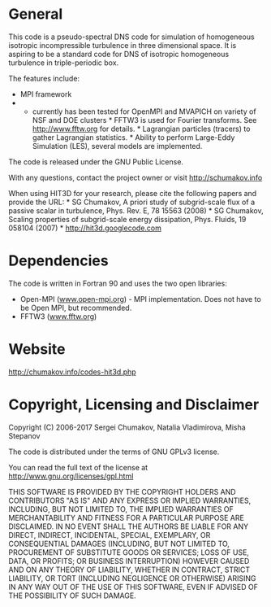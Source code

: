 # General

This code is a pseudo-spectral DNS code for simulation of homogeneous isotropic incompressible turbulence in three dimensional space. It is aspiring to be a standard code for DNS of isotropic homogeneous turbulence in triple-periodic box.

The features include: 
* MPI framework
* * currently has been tested for OpenMPI and MVAPICH on variety of NSF and DOE clusters * FFTW3 is used for Fourier transforms. See http://www.fftw.org for details. * Lagrangian particles (tracers) to gather Lagrangian statistics. * Ability to perform Large-Eddy Simulation (LES), several models are implemented.

The code is released under the GNU Public License.

With any questions, contact the project owner or visit http://schumakov.info

When using HIT3D for your research, please cite the following papers and provide the URL: * SG Chumakov, A priori study of subgrid-scale flux of a passive scalar in turbulence, Phys. Rev. E, 78 15563 (2008) * SG Chumakov, Scaling properties of subgrid-scale energy dissipation, Phys. Fluids, 19 058104 (2007) * http://hit3d.googlecode.com


# Dependencies

The code is written in Fortran 90 and uses the two open libraries:

* Open-MPI  (www.open-mpi.org) - MPI implementation.  Does not have to be Open MPI, but recommended.
* FFTW3	    (www.fftw.org)


# Website
http://chumakov.info/codes-hit3d.php

# Copyright, Licensing and Disclaimer
Copyright (C) 2006-2017 Sergei Chumakov, Natalia Vladimirova, Misha Stepanov

The code is distributed under the terms of GNU GPLv3 license.  

You can read the full text of the license at http://www.gnu.org/licenses/gpl.html

THIS SOFTWARE IS PROVIDED BY THE COPYRIGHT HOLDERS AND CONTRIBUTORS "AS IS" AND ANY EXPRESS OR IMPLIED WARRANTIES, INCLUDING, BUT NOT LIMITED TO, THE IMPLIED WARRANTIES OF MERCHANTABILITY AND FITNESS FOR A PARTICULAR PURPOSE ARE DISCLAIMED. IN NO EVENT SHALL THE AUTHORS BE LIABLE FOR ANY DIRECT, INDIRECT, INCIDENTAL, SPECIAL, EXEMPLARY, OR CONSEQUENTIAL DAMAGES (INCLUDING, BUT NOT LIMITED TO, PROCUREMENT OF SUBSTITUTE GOODS OR SERVICES; LOSS OF USE, DATA, OR PROFITS; OR BUSINESS INTERRUPTION) HOWEVER CAUSED AND ON ANY THEORY OF LIABILITY, WHETHER IN CONTRACT, STRICT LIABILITY, OR TORT (INCLUDING NEGLIGENCE OR OTHERWISE) ARISING IN ANY WAY OUT OF THE USE OF THIS SOFTWARE, EVEN IF ADVISED OF THE POSSIBILITY OF SUCH DAMAGE.
